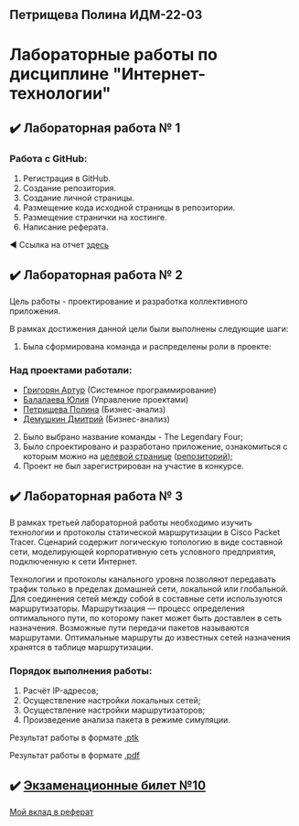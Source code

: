 ## Петрищева Полина ИДМ-22-03
# Лабораторные работы по дисциплине "Интернет-технологии"

## ✔️ Лабораторная работа № 1

### Работа с GitHub: 
1. Регистрация в GitHub.
2. Создание репозитория.
3. Создание личной страницы.
4. Размещение кода исходной страницы в репозитории.
5. Размещение странички на хостинге.
6. Написание реферата.


◀️ Ссылка на отчет [здесь](https://polinapetrishcheva.github.io/lab-petrishcheva/)


## ✔️ Лабораторная работа № 2
Цель работы - проектирование и разработка коллективного приложения.

В рамках достижения данной цели были выполнены следующие шаги:

1. Была сформирована команда и распределены роли в проекте:
### Над проектами работали:
* [Григорян Артур](https://salemnight1.github.io) (Системное программирование)
* [Балалаева Юлия](https://balalaevajulia.github.io/LabsInetTexnologii/) (Управление проектами)
* [Петрищева Полина](https://polinapetrishcheva.github.io/lab-petrishcheva/) (Бизнес-анализ)
* [Демушкин Дмитрий](https://dmitrydemushkin1998.github.io/lab-demushkin/) (Бизнес-анализ)

2. Было выбрано название команды - The Legendary Four;
3. Было спроектировано и разработано приложение, ознакомиться с которым можно на [целевой странице](https://ownc.avmenergo.ru) ([репозиторий](https://github.com/PolinaPetrishcheva/lab2/blob/main/README.md));
4. Проект не был зарегистрирован на участие в конкурсе.


## ✔️ Лабораторная работа № 3
В рамках третьей лабораторной работы необходимо изучить технологии и протоколы статической маршрутизации в Cisco Packet Tracer. Сценарий содержит логическую топологию в виде составной сети, моделирующей корпоративную сеть условного предприятия, подключенную к сети Интернет.

Технологии и протоколы канального уровня позволяют передавать трафик только в пределах домашней сети, локальной или глобальной. Для соединения сетей между собой в составные сети используются маршрутизаторы. Маршрутизация — процесс определения оптимального пути, по которому пакет может быть доставлен в сеть назначения. Возможные пути передачи пакетов называются маршрутами. Оптимальные маршруты до известных сетей назначения хранятся в таблице маршрутизации.

### Порядок выполнения работы:

1. Расчёт IP-адресов;
2. Осуществление настройки локальных сетей;
3. Осуществление настройки маршрутизаторов;
4. Произведение анализа пакета в режиме симуляции.

Результат работы в формате [.ptk](https://github.com/PolinaPetrishcheva/lab-petrishcheva/blob/main/Stsenariy_dlya_CPT.pka)

Результат работы в формате [.pdf](https://github.com/PolinaPetrishcheva/lab-petrishcheva/blob/main/LB3_Petrishcheva.pdf)

## ✔️ [Экзаменационные билет №10](https://github.com/stankin/inet-2022/wiki/exam10)
[Мой вклад в реферат](https://github.com/stankin/inet-2022/wiki/exam10/_compare/6ede788ed671ccb8e5828f2d2a2992c1908cef9c...444df2805cc74421afbe5631995ae4acfcc306aa)

